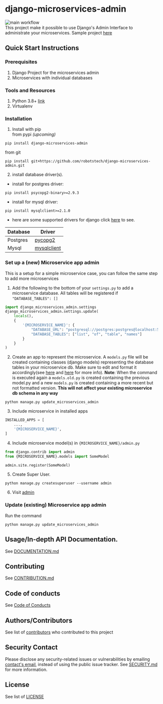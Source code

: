 # django-microservices-admin
![main workflow](https://github.com/robotech/django-microservices-admin/actions/workflows/main.yml/badge.svg) <br>
This project make it possible to use Django's Admin Interface to administrate your microservices. Sample project [here](https://github.com/robotstech/django-microservices/tree/main/message_boards_admin)


## Quick Start Instructions
### Prerequisites

1. Django Project for the microservices admin
2. Microservices with individual databases

### Tools and Resources
1. Python 3.8+ [link](https://www.python.org/downloads/release/python-387/)
2. Virtualenv

### Installation
1. Install with pip <br /> from pypi *(upcoming)*  
 ``` shell
 pip install django-microservices-admin
 ```
 from git  
 ```
 pip install git+https://github.com/robotstech/django-microservices-admin.git
 ```
2. install database driver(s). <br /> 
 - install for postgres driver: 
 ``` shell 
 pip install psycopg2-binary>=2.9.3
 ```
 - install for mysql driver: 
 ``` shell 
 pip install mysqlclient>=2.1.0
 ```

 - here are some supported drivers for django click [here](https://docs.djangoproject.com/en/4.0/ref/databases/
 ) to see.

| Database   |    Driver   |
| --------   | --------  |
| Postgres | [pycopg2](https://pypi.org/project/psycopg2/)|
| Mysql  | [mysqlclient](https://pypi.org/project/mysqlclient/)|


### Set up a (new) Microservice app admin
This is a setup for a simple microservice case, you can follow the same step to add more microservices
1. Add the following to the bottom of your `settings.py` to add a microservice database. All tables will be registered if `"DATABASE_TABLES": []`
```python
import django_microservices_admin.settings
django_microservices_admin.settings.update(
    locals(),
    {
        '{MICROSERVICE_NAME}': {
            "DATABASE_URL": "postgresql://postgres:postgres@localhost:5432/message_boards", # replace this with the right url
            "DATABASE_TABLES": ["list", "of", "table", "names"]
        }
    }
)
```
2. Create an app to represent the microservice. A `models.py` file will be created containing classes (django models) representing the database tables in your microservice db. Make sure to edit and format it accordingly(see [here](https://docs.djangoproject.com/en/4.0/howto/legacy-databases/) and [here](https://docs.djangoproject.com/en/4.0/ref/django-admin/#django-admin-inspectdb) for more info). __Note__: When the command is executed again a `models.old.py` is created containing the previous model.py and a new `models.py` is created containing a more recent but not formatted version. __This will not affect your existing microservice db schema in any way__
```shell 
python manage.py update_microservices_admin
```
3. Include microservice in installed apps
```python
INSTALLED_APPS = [
    ...,
    '{MICROSERVICE_NAME}',
]
```
4. Include microservice model(s) in `{MICROSERVICE_NAME}/admin.py`
```python
from django.contrib import admin
from {MICROSERVICE_NAME}.models import SomeModel

admin.site.register(SomeModel)
```
5. Create Super User.
```shell
python manage.py createsuperuser --username admin
```
6. Visit [admin](http://127.0.0.1:8000/admin/)

### Update (existing) Microservice app admin
Run the command
```shell 
python manage.py update_microservices_admin
```


## Usage/In-depth API Documentation.
See [DOCUMENTATION.md](DOCUMENTATION.md)

## Contributing
See [CONTRIBUTION.md](CONTRIBUTION.md)

## Code of conducts
See [Code of Conducts](CODE_OF_CONDUCT.md)

## Authors/Contributors
See list of [contributors](https://github.com/robotstech/django-microservices-admin/graphs/contributors) 
who contributed to this project

## Security Contact
Please disclose any security-related issues or vulnerabilities by emailing 
[contact's email](mailto:tech@robotslimited.com), instead of using the public issue tracker. 
See [SECURITY.md](SECURITY.md) for more information.

## License
See list of [LICENSE](LICENSE) 